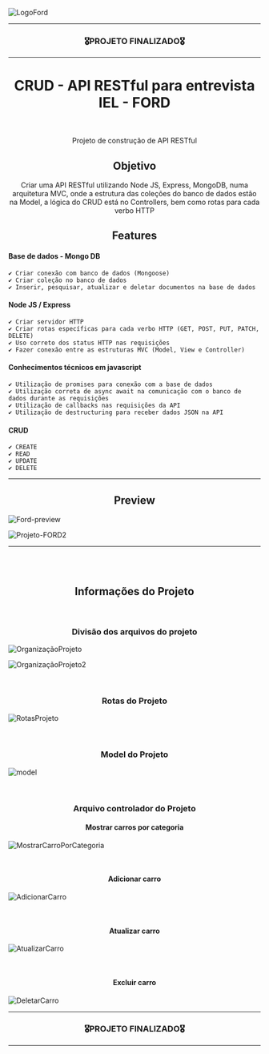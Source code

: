 ![LogoFord](https://user-images.githubusercontent.com/68918326/183781920-2a8375ab-11f3-4a78-a77e-78c1d2ab5e15.PNG)

<hr>
<h3 align="center">🎖️PROJETO FINALIZADO🎖️</h3>
<hr>

<h1 align="center">CRUD - API RESTful para entrevista IEL - FORD</h1>
<br>

<p align="center">Projeto de construção de API RESTful</p>


<h2 align="center">Objetivo</h2>
<p align="center">
  Criar uma API RESTful utilizando Node JS, Express, MongoDB, numa arquitetura MVC, onde a estrutura das coleções do banco de dados estão na Model, a lógica do CRUD está no Controllers, bem como rotas para cada verbo HTTP</p>


<h2 align="center">Features</h2>

  #### Base de dados - Mongo DB
    ✔️ Criar conexão com banco de dados (Mongoose)
    ✔️ Criar coleção no banco de dados
    ✔️ Inserir, pesquisar, atualizar e deletar documentos na base de dados
  
  #### Node JS / Express
    ✔️ Criar servidor HTTP
    ✔️ Criar rotas específicas para cada verbo HTTP (GET, POST, PUT, PATCH, DELETE)
    ✔️ Uso correto dos status HTTP nas requisições
    ✔️ Fazer conexão entre as estruturas MVC (Model, View e Controller)

  #### Conhecimentos técnicos em javascript
    ✔️ Utilização de promises para conexão com a base de dados
    ✔️ Utilização correta de async await na comunicação com o banco de dados durante as requisições
    ✔️ Utilização de callbacks nas requisições da API
    ✔️ Utilização de destructuring para receber dados JSON na API
 
  #### CRUD
    ✔️ CREATE
    ✔️ READ
    ✔️ UPDATE
    ✔️ DELETE

<hr>
<h2 align="center">Preview</h2>

![Ford-preview](https://user-images.githubusercontent.com/68918326/184012795-18c3192a-330c-4ec2-b0e9-baaf6edb9f80.PNG)

![Projeto-FORD2](https://user-images.githubusercontent.com/68918326/184011843-5fb6253e-31f5-4abb-aa37-1b6f9cbf38a2.gif)

<hr>

<br>
<br>

<h2 align="center">Informações do Projeto</h2><br>

<h3 align="center">Divisão dos arquivos do projeto</h3>

![OrganizaçãoProjeto](https://user-images.githubusercontent.com/68918326/183781786-cf740739-0980-45ac-8119-8a085b18a8d6.PNG)

![OrganizaçãoProjeto2](https://user-images.githubusercontent.com/68918326/184006770-3bad7da9-73e5-4a16-9648-b1a8b1da3596.PNG)


<br>

<h3 align="center">Rotas do Projeto</h3>

![RotasProjeto](https://user-images.githubusercontent.com/68918326/184123671-139ba0aa-6667-40d3-adad-40aed490bcfb.PNG)

<br>

<h3 align="center">Model do Projeto</h3>

![model](https://user-images.githubusercontent.com/68918326/184007142-0162b11d-8c73-47bc-9645-ee0c5bb838c6.PNG)

<br>

<h3 align="center">Arquivo controlador do Projeto</h3>
<h4 align="center">Mostrar carros por categoria</h4>

![MostrarCarroPorCategoria](https://user-images.githubusercontent.com/68918326/184007324-511a3c32-303b-4822-aaef-481f0ab999a9.PNG)

<br>

<h4 align="center">Adicionar carro</h4>

![AdicionarCarro](https://user-images.githubusercontent.com/68918326/184008085-6d0151f3-7cd5-424c-b1f9-4c9d35f5bb14.PNG)

<br>

<h4 align="center">Atualizar carro</h4>

![AtualizarCarro](https://user-images.githubusercontent.com/68918326/184007880-701e8351-ffc8-4d11-a676-9dfec0f94cf1.PNG)

<br>

<h4 align="center">Excluir carro</h4>

![DeletarCarro](https://user-images.githubusercontent.com/68918326/184007752-b8c36e51-fa87-46e2-ac50-03040808e501.PNG)

<hr>
<h3 align="center">🎖️PROJETO FINALIZADO🎖️</h3>
<hr>
